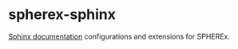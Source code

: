 # spherex-sphinx

[Sphinx documentation](https://www.sphinx-doc.org/en/master/) configurations and extensions for SPHEREx.
